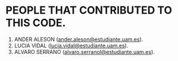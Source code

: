 # PEOPLE THAT CONTRIBUTED TO THIS CODE.
1. ANDER ALESON (ander.aleson@estudiante.uam.es).
2. LUCIA VIDAL (lucia.vidal@estudiante.uam.es).
3. ALVARO SERRANO (alvaro.serranol@estudiante.uam.es).
